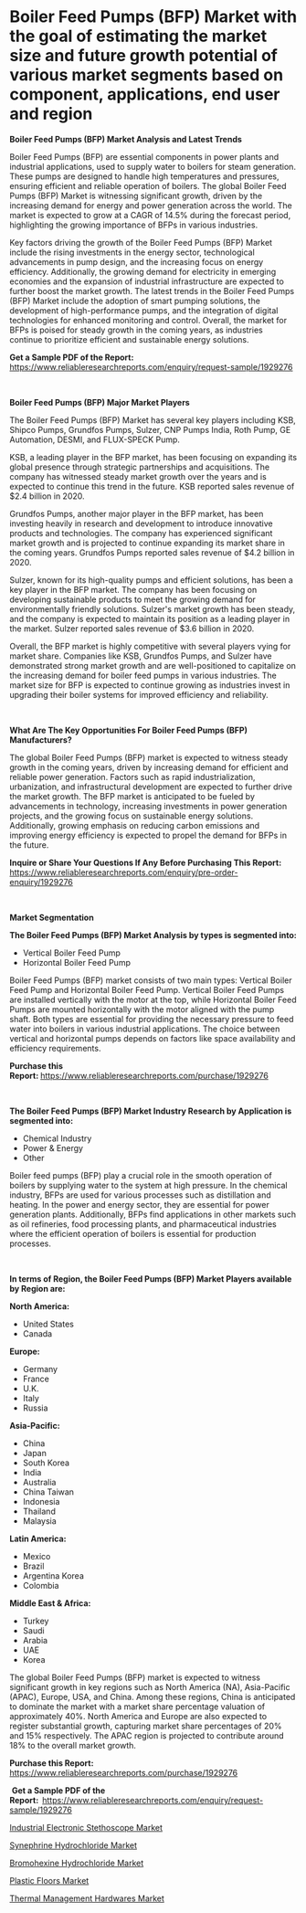 <p><h1>Boiler Feed Pumps (BFP) Market with the goal of estimating the market size and future growth potential of various market segments based on component, applications, end user and region</h1></p><p><strong>Boiler Feed Pumps (BFP) Market Analysis and Latest Trends</strong></p>
<p><p>Boiler Feed Pumps (BFP) are essential components in power plants and industrial applications, used to supply water to boilers for steam generation. These pumps are designed to handle high temperatures and pressures, ensuring efficient and reliable operation of boilers. The global Boiler Feed Pumps (BFP) Market is witnessing significant growth, driven by the increasing demand for energy and power generation across the world. The market is expected to grow at a CAGR of 14.5% during the forecast period, highlighting the growing importance of BFPs in various industries.</p><p>Key factors driving the growth of the Boiler Feed Pumps (BFP) Market include the rising investments in the energy sector, technological advancements in pump design, and the increasing focus on energy efficiency. Additionally, the growing demand for electricity in emerging economies and the expansion of industrial infrastructure are expected to further boost the market growth. The latest trends in the Boiler Feed Pumps (BFP) Market include the adoption of smart pumping solutions, the development of high-performance pumps, and the integration of digital technologies for enhanced monitoring and control. Overall, the market for BFPs is poised for steady growth in the coming years, as industries continue to prioritize efficient and sustainable energy solutions.</p></p>
<p><strong>Get a Sample PDF of the Report:&nbsp;</strong> <a href="https://www.reliableresearchreports.com/enquiry/request-sample/1929276">https://www.reliableresearchreports.com/enquiry/request-sample/1929276</a></p>
<p>&nbsp;</p>
<p><strong>Boiler Feed Pumps (BFP) Major Market Players</strong></p>
<p><p>The Boiler Feed Pumps (BFP) Market has several key players including KSB, Shipco Pumps, Grundfos Pumps, Sulzer, CNP Pumps India, Roth Pump, GE Automation, DESMI, and FLUX-SPECK Pump.</p><p>KSB, a leading player in the BFP market, has been focusing on expanding its global presence through strategic partnerships and acquisitions. The company has witnessed steady market growth over the years and is expected to continue this trend in the future. KSB reported sales revenue of $2.4 billion in 2020.</p><p>Grundfos Pumps, another major player in the BFP market, has been investing heavily in research and development to introduce innovative products and technologies. The company has experienced significant market growth and is projected to continue expanding its market share in the coming years. Grundfos Pumps reported sales revenue of $4.2 billion in 2020.</p><p>Sulzer, known for its high-quality pumps and efficient solutions, has been a key player in the BFP market. The company has been focusing on developing sustainable products to meet the growing demand for environmentally friendly solutions. Sulzer's market growth has been steady, and the company is expected to maintain its position as a leading player in the market. Sulzer reported sales revenue of $3.6 billion in 2020.</p><p>Overall, the BFP market is highly competitive with several players vying for market share. Companies like KSB, Grundfos Pumps, and Sulzer have demonstrated strong market growth and are well-positioned to capitalize on the increasing demand for boiler feed pumps in various industries. The market size for BFP is expected to continue growing as industries invest in upgrading their boiler systems for improved efficiency and reliability.</p></p>
<p>&nbsp;</p>
<p><strong>What Are The Key Opportunities For Boiler Feed Pumps (BFP) Manufacturers?</strong></p>
<p><p>The global Boiler Feed Pumps (BFP) market is expected to witness steady growth in the coming years, driven by increasing demand for efficient and reliable power generation. Factors such as rapid industrialization, urbanization, and infrastructural development are expected to further drive the market growth. The BFP market is anticipated to be fueled by advancements in technology, increasing investments in power generation projects, and the growing focus on sustainable energy solutions. Additionally, growing emphasis on reducing carbon emissions and improving energy efficiency is expected to propel the demand for BFPs in the future.</p></p>
<p><strong>Inquire or Share Your Questions If Any Before Purchasing This Report:</strong> <a href="https://www.reliableresearchreports.com/enquiry/pre-order-enquiry/1929276">https://www.reliableresearchreports.com/enquiry/pre-order-enquiry/1929276</a></p>
<p>&nbsp;</p>
<p><strong>Market Segmentation</strong></p>
<p><strong>The Boiler Feed Pumps (BFP) Market Analysis by types is segmented into:</strong></p>
<p><ul><li>Vertical Boiler Feed Pump</li><li>Horizontal Boiler Feed Pump</li></ul></p>
<p><p>Boiler Feed Pumps (BFP) market consists of two main types: Vertical Boiler Feed Pump and Horizontal Boiler Feed Pump. Vertical Boiler Feed Pumps are installed vertically with the motor at the top, while Horizontal Boiler Feed Pumps are mounted horizontally with the motor aligned with the pump shaft. Both types are essential for providing the necessary pressure to feed water into boilers in various industrial applications. The choice between vertical and horizontal pumps depends on factors like space availability and efficiency requirements.</p></p>
<p><strong>Purchase this Report:&nbsp;</strong><a href="https://www.reliableresearchreports.com/purchase/1929276">https://www.reliableresearchreports.com/purchase/1929276</a></p>
<p>&nbsp;</p>
<p><strong>The Boiler Feed Pumps (BFP) Market Industry Research by Application is segmented into:</strong></p>
<p><ul><li>Chemical Industry</li><li>Power & Energy</li><li>Other</li></ul></p>
<p><p>Boiler feed pumps (BFP) play a crucial role in the smooth operation of boilers by supplying water to the system at high pressure. In the chemical industry, BFPs are used for various processes such as distillation and heating. In the power and energy sector, they are essential for power generation plants. Additionally, BFPs find applications in other markets such as oil refineries, food processing plants, and pharmaceutical industries where the efficient operation of boilers is essential for production processes.</p></p>
<p>&nbsp;</p>
<p><strong>In terms of Region, the Boiler Feed Pumps (BFP) Market Players available by Region are:</strong></p>
<p>
    <p> <strong> North America: </strong>
        <ul>
            <li>United States</li>
            <li>Canada</li>
        </ul>
        </p> 
    <p> <strong> Europe: </strong>
        <ul>
            <li>Germany</li>
            <li>France</li>
            <li>U.K.</li>
            <li>Italy</li>
            <li>Russia</li>
        </ul>
        </p> 
    <p> <strong> Asia-Pacific: </strong>
        <ul>
            <li>China</li>
            <li>Japan</li>
            <li>South Korea</li>
            <li>India</li>
            <li>Australia</li>
            <li>China Taiwan</li>
            <li>Indonesia</li>
            <li>Thailand</li>
            <li>Malaysia</li>
        </ul>
        </p> 
    <p> <strong> Latin America: </strong>
        <ul>
            <li>Mexico</li>
            <li>Brazil</li>
            <li>Argentina Korea</li>
            <li>Colombia</li>
        </ul>
        </p> 
    <p> <strong> Middle East & Africa: </strong>
        <ul>
            <li>Turkey</li>
            <li>Saudi</li>
            <li>Arabia</li>
            <li>UAE</li>
            <li>Korea</li>
        </ul>
    </p>
    </p>
<p><p>The global Boiler Feed Pumps (BFP) market is expected to witness significant growth in key regions such as North America (NA), Asia-Pacific (APAC), Europe, USA, and China. Among these regions, China is anticipated to dominate the market with a market share percentage valuation of approximately 40%. North America and Europe are also expected to register substantial growth, capturing market share percentages of 20% and 15% respectively. The APAC region is projected to contribute around 18% to the overall market growth.</p></p>
<p><strong>Purchase this Report: </strong><a href="https://www.reliableresearchreports.com/purchase/1929276">https://www.reliableresearchreports.com/purchase/1929276</a></p>
<p>&nbsp;<strong>Get a Sample PDF of the Report:&nbsp;&nbsp;</strong><a href="https://www.reliableresearchreports.com/enquiry/request-sample/1929276">https://www.reliableresearchreports.com/enquiry/request-sample/1929276</a></p>
<p><strong></strong></p>
<p><p><a href="https://extreme-scabiosa-c81.notion.site/Industrial-Electronic-Stethoscope-Market-Size-Evaluating-its-Market-Trends-Growth-and-Projections-d4c6c024f67a465ab18546bbb0af2d8a">Industrial Electronic Stethoscope Market</a></p><p><a href="https://view.publitas.com/reportprime-1/synephrine-hydrochloride-market-size-evaluating-its-market-trends-growth-and-projections-2024-2031/">Synephrine Hydrochloride Market</a></p><p><a href="https://view.publitas.com/reportprime-1/bromohexine-hydrochloride-market-offer-valuable-insights-into-market-size-market-share-market-trends-and-projections-spanning-from-2024-to-2031/">Bromohexine Hydrochloride Market</a></p><p><a href="https://github.com/moyahfrancoestellec51j635wcx/Market-Research-Report-List-1/blob/main/plastic-floors-market.md">Plastic Floors Market</a></p><p><a href="https://carnation-joke-41f.notion.site/Thermal-Management-Hardwares-Market-Share-Market-New-Trends-Analysis-Report-By-Type-By-Applicatio-d34a8410312e4d83b64f03c4bdedd6b9">Thermal Management Hardwares Market</a></p></p>